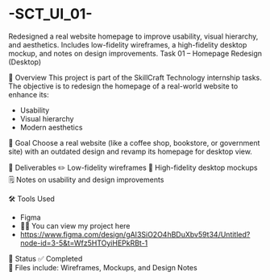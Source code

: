 # -SCT_UI_01-
Redesigned a real website homepage to improve usability, visual hierarchy, and aesthetics. Includes low-fidelity wireframes, a high-fidelity desktop mockup, and notes on design improvements.
 Task 01 – Homepage Redesign (Desktop)

 📄 Overview
This project is part of the SkillCraft Technology internship tasks. The objective is to redesign the homepage of a real-world website to enhance its:

- Usability
- Visual hierarchy
- Modern aesthetics


🎯 Goal
Choose a real website (like a coffee shop, bookstore, or government site) with an outdated design and revamp its homepage for desktop view.

 🧾 Deliverables
 ✏️ Low-fidelity wireframes
 🎨 High-fidelity desktop mockups
  🗒️ Notes on usability and design improvements

🛠 Tools Used
- Figma
- 🧩📢 You can view my project here
- https://www.figma.com/design/gAI3SiO2O4hBDuXbv59t34/Untitled?node-id=3-5&t=Wfz5HTOyiHEPkRBt-1
 
📌 Status
✅ Completed  
📁 Files include: Wireframes, Mockups, and Design Notes



